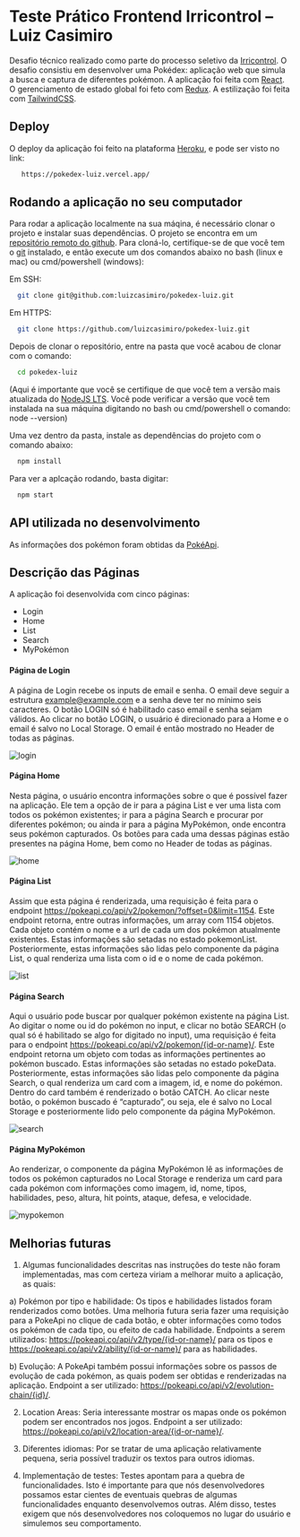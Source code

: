 # Teste Prático Frontend Irricontrol – Luiz Casimiro

Desafio técnico realizado como parte do processo seletivo da [Irricontrol](https://irricontrol.com.br/home/). O desafio consistiu em desenvolver uma Pokédex: aplicação web que simula a busca e captura de diferentes pokémon. A aplicação foi feita com [React](https://reactjs.org/). O gerenciamento de estado global foi feto com [Redux](https://redux-toolkit.js.org/). A estilização foi feita com [TailwindCSS](https://tailwindcss.com/).



## Deploy

O deploy da aplicação foi feito na plataforma [Heroku](https://www.heroku.com), e pode ser visto no link: 

```bash
   https://pokedex-luiz.vercel.app/
```


## Rodando a aplicação no seu computador

Para rodar a aplicação localmente na sua máqina, é necessário clonar o projeto e instalar suas dependências. O projeto se encontra em um [repositório remoto do github](https://github.com/luizcasimiro/pokedex-luiz). Para cloná-lo, certifique-se de que você tem o [git](https://github.com/git-guides/install-git) instalado, e então execute um dos comandos abaixo no bash (linux e mac) ou cmd/powershell (windows):

Em SSH:
```bash
  git clone git@github.com:luizcasimiro/pokedex-luiz.git
```

Em HTTPS:
```bash
  git clone https://github.com/luizcasimiro/pokedex-luiz.git
```

Depois de clonar o repositório, entre na pasta que você acabou de clonar com o comando:

```bash
  cd pokedex-luiz
```

(Aqui é importante que você se certifique de que você tem a versão mais atualizada do [NodeJS LTS](https://nodejs.org/en/). Você pode verificar a versão que você tem instalada na sua máquina digitando no bash ou cmd/powershell o comando: node --version)


Uma vez dentro da pasta, instale as dependências do projeto com o comando abaixo:

```bash
  npm install
```

Para ver a aplcação rodando, basta digitar:

```bash
  npm start
```

   
    
## API utilizada no desenvolvimento

As informações dos pokémon foram obtidas da [PokéApi](https://pokeapi.co/docs/v2). 



## Descrição das Páginas

A aplicação foi desenvolvida com cinco páginas:

- Login
- Home
- List
- Search
- MyPokémon


#### Página de Login

A página de Login recebe os inputs de email e senha. O email deve seguir a estrutura example@example.com e a senha deve ter no mínimo seis caracteres. O botão LOGIN só é habilitado caso email e senha sejam válidos. Ao clicar no botão LOGIN, o usuário é direcionado para a Home e o email é salvo no Local Storage. O email é então mostrado no Header de todas as páginas. 


![login](./images-readme/01-login.png)


#### Página Home

Nesta página, o usuário encontra informações sobre o que é possível fazer na aplicação. Ele tem a opção de ir para a página List e ver uma lista com todos os pokémon existentes; ir para a página Search e procurar por diferentes pokémon; ou ainda ir para a página MyPokémon, onde encontra seus pokémon capturados. Os botões para cada uma dessas páginas estão presentes na página Home, bem como no Header de todas as páginas.


![home](./images-readme/02-home.png)


#### Página List

Assim que esta página é renderizada, uma requisição é feita para o endpoint https://pokeapi.co/api/v2/pokemon/?offset=0&limit=1154. Este endpoint retorna, entre outras informações, um array com 1154 objetos. Cada objeto contém o nome e a url de cada um dos pokémon atualmente existentes. Estas informações são setadas no estado pokemonList. Posteriormente, estas informações são lidas pelo componente da página List, o qual renderiza uma lista com o id e o nome de cada pokémon.


![list](./images-readme/03-list.png)


#### Página Search

Aqui o usuário pode buscar por qualquer pokémon existente na página List. Ao digitar o nome ou id do pokémon no input, e clicar no botão SEARCH (o qual só é habilitado se algo for digitado no input), uma requisição é feita para o endpoint https://pokeapi.co/api/v2/pokemon/{id-or-name}/. Este endpoint retorna um objeto com todas as informações pertinentes ao pokémon buscado. Estas informações são setadas no estado pokeData. Posteriormente, estas informações são lidas pelo componente da página Search, o qual renderiza um card com a imagem, id, e nome do pokémon. Dentro do card também é renderizado o botão CATCH. Ao clicar neste botão, o pokémon buscado é “capturado”, ou seja, ele é salvo no Local Storage e posteriormente lido pelo componente da página MyPokémon.


![search](./images-readme/04-search.png)


#### Página MyPokémon

Ao renderizar, o componente da página MyPokémon lê as informações de todos os pokémon capturados no Local Storage e renderiza um card para cada pokémon com informações como imagem, id, nome, tipos, habilidades, peso, altura, hit points, ataque, defesa, e velocidade. 


![mypokemon](./images-readme/05-mypokemon.png)


## Melhorias futuras

1. Algumas funcionalidades descritas nas instruções do teste não foram implementadas, mas com certeza viriam a melhorar muito a aplicação, as quais:

a) Pokémon por tipo e habilidade: Os tipos e habilidades listados foram renderizados como botões. Uma melhoria futura seria fazer uma requisição para a PokeApi no clique de cada botão, e obter informações como todos os pokémon de cada tipo, ou efeito de cada habilidade. Endpoints a serem utilizados: https://pokeapi.co/api/v2/type/{id-or-name}/ para os tipos e https://pokeapi.co/api/v2/ability/{id-or-name}/ para as habilidades. 

b) Evolução: A PokeApi também possui informações sobre os passos de evolução de cada pokémon, as quais podem ser obtidas e renderizadas na aplicação. Endpoint a ser utilizado: https://pokeapi.co/api/v2/evolution-chain/{id}/.

2. Location Areas: Seria interessante mostrar os mapas onde os pokémon podem ser encontrados nos jogos. Endpoint a ser utilizado: https://pokeapi.co/api/v2/location-area/{id-or-name}/.

3. Diferentes idiomas: Por se tratar de uma aplicação relativamente pequena, seria possível traduzir os textos para outros idiomas.  

4. Implementação de testes: Testes apontam para a quebra de funcionalidades. Isto é importante para que nós desenvolvedores possamos estar cientes de eventuais quebras de algumas funcionalidades enquanto desenvolvemos outras. Além disso, testes exigem que nós desenvolvedores nos coloquemos no lugar do usuário e simulemos seu comportamento.   
